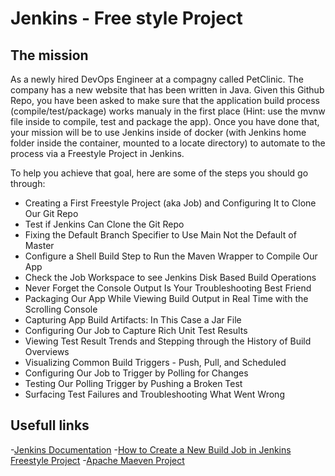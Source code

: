 # Jenkins - Free style Project

## The mission

As a newly hired DevOps Engineer at a compagny called PetClinic. The company has a new website that has been written in Java. Given this Github Repo, you have been asked to make sure that the application build process (compile/test/package) works manualy in the first place (Hint: use the mvnw file inside to compile, test and package the app). Once you have done that, your mission will be to use Jenkins inside of docker (with Jenkins home folder inside the container, mounted to a locate directory) to automate to the process via a Freestyle Project in Jenkins.

To help you achieve that goal, here are some of the steps you should go through:

- Creating a First Freestyle Project (aka Job) and Configuring It to Clone Our Git Repo
- Test if Jenkins Can Clone the Git Repo
- Fixing the Default Branch Specifier to Use Main Not the Default of Master
- Configure a Shell Build Step to Run the Maven Wrapper to Compile Our App
- Check the Job Workspace to see Jenkins Disk Based Build Operations
- Never Forget the Console Output Is Your Troubleshooting Best Friend
- Packaging Our App While Viewing Build Output in Real Time with the Scrolling Console
- Capturing App Build Artifacts: In This Case a Jar File
- Configuring Our Job to Capture Rich Unit Test Results
- Viewing Test Result Trends and Stepping through the History of Build Overviews
- Visualizing Common Build Triggers - Push, Pull, and Scheduled
- Configuring Our Job to Trigger by Polling for Changes
- Testing Our Polling Trigger by Pushing a Broken Test
- Surfacing Test Failures and Troubleshooting What Went Wrong
  
## Usefull links

-[Jenkins Documentation](https://www.jenkins.io/doc/)
-[How to Create a New Build Job in Jenkins Freestyle Project](https://www.guru99.com/create-builds-jenkins-freestyle-project.html)
-[Apache Maeven Project](https://maven.apache.org/guides/introduction/introduction-to-the-lifecycle.html#a-build-lifecycle-is-made-up-of-phases)
